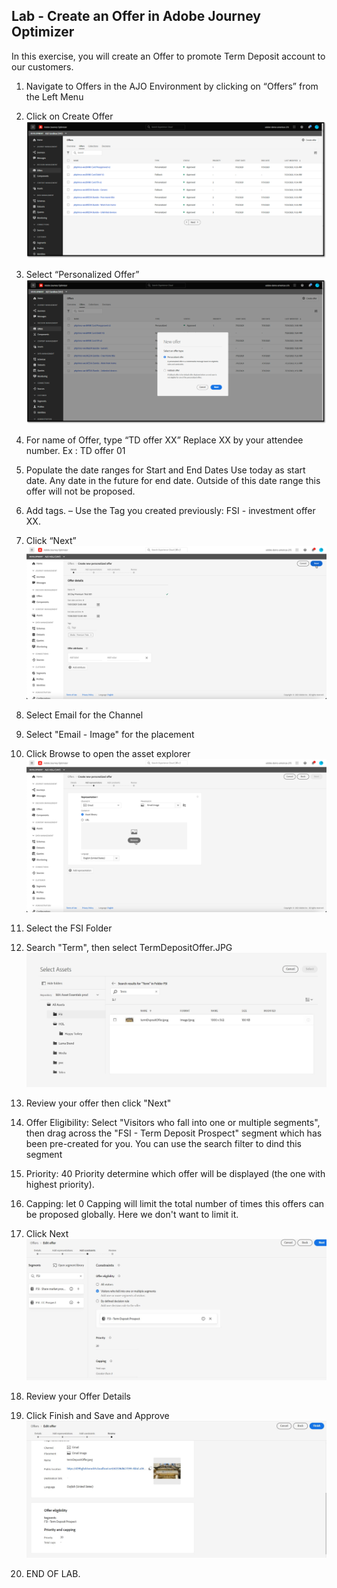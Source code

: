 ## Lab - Create an Offer in Adobe Journey Optimizer

In this exercise, you will create an Offer to promote Term Deposit account to our customers.

1.  Navigate to Offers in the AJO Environment by clicking on “Offers” from the Left Menu
2.  Click on Create Offer
![Offer](https://github.com/adobe-dss-aep/ajo-handson-labs/blob/f8a7c3ee04fa81d865ada7b9e54c2b0a0e09b83f/ME/0.%20Images/Offer_1.png)

3.  Select “Personalized Offer”
![Offer](https://github.com/adobe-dss-aep/ajo-handson-labs/blob/f8a7c3ee04fa81d865ada7b9e54c2b0a0e09b83f/ME/0.%20Images/Offer_2.png)

4.  For name of Offer, type “TD offer XX” Replace XX by your attendee number. Ex : TD offer 01

5.  Populate the date ranges for Start and End Dates
Use today as start date. 
Any date in the future for end date. Outside of this date range this offer will not be proposed. 

6.  Add tags. – Use the Tag you created previously: FSI - investment offer XX.

7.  Click “Next”
![Offer](../0.%20Images/Offer_3.png)

8.  Select Email for the Channel
9.  Select "Email - Image" for the placement
10. Click Browse to open the asset explorer
![Offer](../0.%20Images/Offer_4a.png)

11.  Select the FSI Folder
12.  Search "Term", then select TermDepositOffer.JPG
![Offer](../0.%20Images/offerContent.JPG)

13.  Review your offer then click "Next"

14. Offer Eligibility:  Select "Visitors who fall into one or multiple segments", then drag across the "FSI - Term Deposit Prospect"  segment which has been pre-created for you. You can use the search filter to dind this segment

15. Priority:  40
Priority determine which offer will be displayed (the one with highest priority). 

16. Capping:  let 0
Capping will limit the total number of times this offers can be proposed globally. Here we don't want to limit it.   

17. Click Next
![Offer](../0.%20Images/offerEligibility.JPG)

18.  Review your Offer Details
19.  Click Finish and Save and Approve
![Offer](../0.%20Images/offerFinal.JPG)

20.  END OF LAB.

